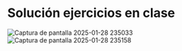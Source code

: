# Solución ejercicios en clase
![Captura de pantalla 2025-01-28 235033](https://github.com/user-attachments/assets/9f9a786e-5d6c-445b-8256-44faf062dfae)
![Captura de pantalla 2025-01-28 235158](https://github.com/user-attachments/assets/553f9ea3-32ea-433b-a564-9c8abd1ea8d1)

